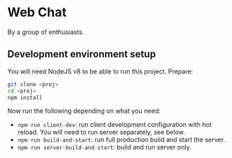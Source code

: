 # Web Chat

By a group of enthusiasts.

## Development environment setup

You will need NodeJS v8 to be able to run this project. Prepare:

``` bash
git clone <proj>
cd <proj>
npm install
```

Now run the following depending on what you need:

+ `npm run client-dev`: run client development configuration with hot reload. You will need to run server separately, see below.
+ `npm run build-and-start`: run full production build and start the server.
+ `npm run server-build-and-start`: build and run server only.
